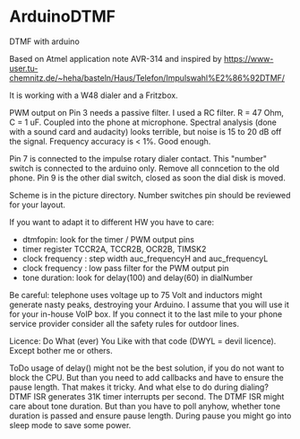 # ArduinoDTMF
DTMF with arduino 

Based on Atmel application note AVR-314 and inspired by
https://www-user.tu-chemnitz.de/~heha/basteln/Haus/Telefon/Impulswahl%E2%86%92DTMF/

It is working with a W48 dialer and a Fritzbox.

PWM output on Pin 3 needs a passive filter.
I used a RC filter. R = 47 Ohm, C = 1 uF.
Coupled into the phone at microphone.
Spectral analysis (done with a sound card and audacity) looks terrible,
but noise is 15 to 20 dB off the signal. Frequency accuracy is < 1%.
Good enough.

Pin 7 is connected to the impulse rotary dialer contact. This "number" switch
is connected to the arduino only. Remove all conncetion to the old phone.
Pin 9 is the other dial switch, closed as soon the dial disk is moved.

Scheme is in the picture directory. Number switches pin should be reviewed for your layout.

If you want to adapt it to different HW you have to care:
- dtmfopin: look for the timer / PWM output pins
- timer register TCCR2A, TCCR2B, OCR2B, TIMSK2
- clock frequency : step width auc_frequencyH and auc_frequencyL
- clock frequency : low pass filter for the PWM output pin
- tone duration: look for delay(100) and delay(60) in dialNumber

Be careful: telephone uses voltage up to 75 Volt and inductors might generate nasty peaks, destroying your Arduino. I assume that you will use it for your in-house VoIP box.
If you connect it to the last mile to your phone service provider consider all the safety rules for outdoor lines.

Licence:
Do What (ever) You Like with that code (DWYL = devil licence). Except bother me or others.

ToDo
usage of delay() might not be the best solution, if you do not want to block the CPU.
But than you need to add callbacks and have to ensure the pause length. That makes it
tricky. 
And what else to do during dialing? DTMF ISR generates 31K timer interrupts per second.
The DTMF ISR might care about tone duration. But than you have to poll anyhow, whether 
tone duration is passed and ensure pause length.
During pause you might go into sleep mode to save some power.


